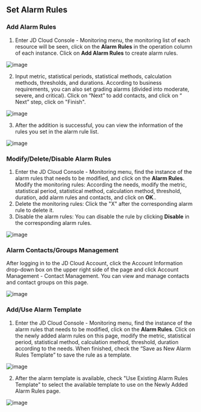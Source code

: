 ## Set Alarm Rules
### Add Alarm Rules
1. Enter JD Cloud Console - Monitoring menu, the monitoring list of each resource will be seen, click on the **Alarm Rules**  in the operation column of each instance. Click on **Add Alarm Rules** to create alarm rules.
 
![image](https://raw.githubusercontent.com/jdcloudcom/cn/edit/image/Cloud-Monitor/yunziyuan/4.%E8%B5%84%E6%BA%90%E7%9B%91%E6%8E%A7.png)

2. Input metric, statistical periods, statistical methods, calculation methods, thresholds, and durations. According to business requirements, you can also set grading alarms (divided into moderate, severe, and critical). Click on “Next” to add contacts, and click on “ Next” step, click on "Finish".

![image](https://raw.githubusercontent.com/jdcloudcom/cn/zhangwenjie30-patch-4/image/Cloud-Monitor/yunziyuan/%E8%AE%BE%E7%BD%AE%E6%8A%A5%E8%AD%A6%E8%A7%84%E5%88%99.png)

3. After the addition is successful, you can view the information of the rules you set in the alarm rule list.

![image](https://raw.githubusercontent.com/jdcloudcom/cn/zhangwenjie30-patch-4/image/Cloud-Monitor/yunziyuan/%E5%AE%9E%E4%BE%8B%E8%AF%A6%E6%83%85_%E6%8A%A5%E8%AD%A6%E8%A7%84%E5%88%99.png)

### Modify/Delete/Disable Alarm Rules
1. Enter the JD Cloud Console - Monitoring menu, find the instance of the alarm rules that needs to be modified, and click on the **Alarm Rules**.
Modify the monitoring rules: According the needs, modify the metric, statistical period, statistical method, calculation method, threshold, duration, add alarm rules and contacts, and click on **OK**..
2. Delete the monitoring rules: Click the "X" after the corresponding alarm rule to delete it.
3. Disable the alarm rules: You can disable the rule by clicking **Disable** in the corresponding alarm rules.

![image](https://raw.githubusercontent.com/jdcloudcom/cn/edit/image/Cloud-Monitor/yunziyuan/6.%E8%B5%84%E6%BA%90%E7%9B%91%E6%8E%A7.png)

### Alarm Contacts/Groups Management
After logging in to the JD Cloud Account, click the Account Information drop-down box on the upper right side of the page and click Account Management - Contact Management. You can view and manage contacts and contact groups on this page.

![image](https://raw.githubusercontent.com/jdcloudcom/cn/edit/image/Cloud-Monitor/yunziyuan/7.%E8%B5%84%E6%BA%90%E7%9B%91%E6%8E%A7.png)

### Add/Use Alarm Template
1. Enter the JD Cloud Console - Monitoring menu, find the instance of the alarm rules that needs to be modified, click on the **Alarm Rules**. Click on the newly added alarm rules on this page, modify the metric, statistical period, statistical method, calculation method, threshold, duration according to the needs. When finished, check the “Save as New Alarm Rules Template” to save the rule as a template.

![image](https://raw.githubusercontent.com/jdcloudcom/cn/edit/image/Cloud-Monitor/yunziyuan/8.%E8%B5%84%E6%BA%90%E7%9B%91%E6%8E%A7.png)

2. After the alarm template is available, check "Use Existing Alarm Rules Template" to select the available template to use on the Newly Added Alarm Rules page.
 
![image](https://raw.githubusercontent.com/jdcloudcom/cn/edit/image/Cloud-Monitor/yunziyuan/9.%E8%B5%84%E6%BA%90%E7%9B%91%E6%8E%A7.png)
